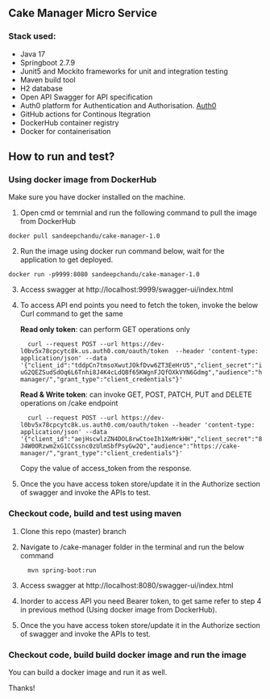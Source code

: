 ## Cake Manager Micro Service

### Stack used:
   *  Java 17
   *  Springboot 2.7.9
   *  Junit5 and Mockito frameworks for unit and integration testing
   *  Maven build tool
   *  H2 database
   *  Open API Swagger for API specification
   *  Auth0 platform for Authentication and Authorisation. [Auth0](https://auth0.com/)
   *  GitHub actions for Continous Itegration
   *  DockerHub container registry
   *  Docker for containerisation
   
## How to run and test?

### Using docker image from DockerHub
Make sure you have docker installed on the machine.
  1.  Open cmd or temrnial and run the following command to pull the image from DockerHub
  
    docker pull sandeepchandu/cake-manager-1.0
  
  2.  Run the image using docker run command below, wait for the application to get deployed.
  
    docker run -p9999:8080 sandeepchandu/cake-manager-1.0
    
  3.  Access swagger at http://localhost:9999/swagger-ui/index.html
  
  4.  To access API end points you need to fetch the token, invoke the below Curl command to get the same
      
        **Read only token**: can perform GET operations only
        ```
          curl --request POST --url https://dev-l0bv5x78cpcytc8k.us.auth0.com/oauth/token  --header 'content-type: application/json' --data '{"client_id":"tddpCn7tmsoXwutJOkfDvw6ZT3EeHrU5","client_secret":"iZceSFR9EX5-uG2QEZSudSdOq6L6Tnhi8J4K4cLdQBf65KWgnFJQfOXkVYN6Gdmg","audience":"https://cake-manager/","grant_type":"client_credentials"}'
        ```
        
        **Read & Write token**: can invoke GET, POST, PATCH, PUT and DELETE operations on /cake endpoint
        ```
          curl --request POST --url https://dev-l0bv5x78cpcytc8k.us.auth0.com/oauth/token --header 'content-type: application/json' --data '{"client_id":"aejHscwlzZN4DOL8rwCtoeIh1XeMrkHH","client_secret":"8F6Jz3w5elWKAdUFyLBSUJ5jGqr3T-J4W0ORzwm2xG1CCssnc0zUlmSbfPsyGw2Q","audience":"https://cake-manager/","grant_type":"client_credentials"}'
        ```
        Copy the value of access_token from the response.
  5. Once the you have access token store/update it in the Authorize section of swagger and invoke the APIs to test.
  
### Checkout code, build and test using maven
  1.  Clone this repo (master) branch
  
  2.  Navigate to /cake-manager folder in the terminal and run the below command
  
      ```
        mvn spring-boot:run
      ```
     
  3.  Access swagger at http://localhost:8080/swagger-ui/index.html
  
  4.  Inorder to access API you need Bearer token, to get same refer to step 4 in previous method (Using docker image from DockerHub).
  
  5. Once the you have access token store/update it in the Authorize section of swagger and invoke the APIs to test.


### Checkout code, build build docker image and run the image
  You can build a docker image and run it as well.
  
Thanks!
